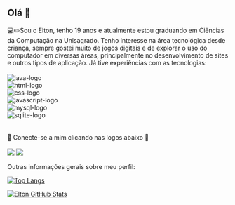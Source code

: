 ## Olá 👋

:computer::pencil2:Sou o Elton, tenho 19 anos e atualmente estou graduando em Ciências da Computação na Unisagrado.
Tenho interesse na área tecnológica desde criança, sempre gostei muito de jogos digitais e de explorar o uso do computador em diversas áreas, principalmente no desenvolvimento de sites e outros tipos de aplicação.
Já tive experiências com as tecnologias:<br>
<br>
<img src="https://img.shields.io/badge/Java-ED8B00?style=for-the-badge&logo=openjdk&logoColor=white" alt="java-logo"><br>
<img src="https://img.shields.io/badge/HTML-239120?style=for-the-badge&logo=html5&logoColor=white" alt="html-logo"><br>
<img src="https://img.shields.io/badge/CSS-239120?&style=for-the-badge&logo=css3&logoColor=white" alt="css-logo"><br>
<img src="https://img.shields.io/badge/JavaScript-F7DF1E?style=for-the-badge&logo=javascript&logoColor=black" alt="javascript-logo"> <br>
<img src="https://img.shields.io/badge/MySQL-00000F?style=for-the-badge&logo=mysql&logoColor=white" alt="mysql-logo"><br>
<img src="https://img.shields.io/badge/SQLite-07405E?style=for-the-badge&logo=sqlite&logoColor=white" alt="sqlite-logo"><br>
<br>
<br>
🔗 Conecte-se a mim clicando nas logos abaixo 🔗
<br>
<br>
<a href="www.linkedin.com/in/elton-antônio-vitoretti-jr-b9060b31b"><img src="https://img.shields.io/badge/LinkedIn-0077B5?style=for-the-badge&logo=linkedin&logoColor=white"></a>
<a href="https://www.instagram.com/juninhovitoretti/"><img src="https://img.shields.io/badge/Instagram-E4405F?style=for-the-badge&logo=instagram&logoColor=white"></a>

Outras informações gerais sobre meu perfil:

[![Top Langs](https://github-readme-stats.vercel.app/api/top-langs/?username=EltonVitorettiJr)](https://github.com/anuraghazra/github-readme-stats)

[![Elton GitHub Stats](https://github-readme-stats.vercel.app/api?username=EltonVitorettiJr)](https://github.com/anuraghazra/github-readme-stats)
